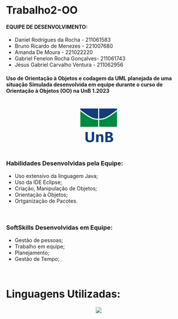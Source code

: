 # Trabalho2-OO

#### EQUIPE DE DESENVOLVIMENTO:
* Daniel Rodrigues da Rocha - 211061583
* Bruno Ricardo de Menezes - 221007680
* Amanda De Moura - 221022220
* Gabriel Fenelon Rocha Gonçalves- 211061743
* Jésus Gabriel Carvalho Ventura - 211062956

<h4>Uso de Orientação à Objetos e codagem da UML planejada de uma situação Simulada desenvolvida em equipe durante o curso de Orientação à Objetos (OO) na UnB 1.2023</h4>
<br>

<div align = "center">
  
  <img height = "100" src = "https://github.com/DanielRogs/Painel-APC/raw/main/assets/UnbLogo.png">
  
</div><br>

<h3> Habilidades Desenvolvidas pela Equipe: </h3>

* Uso extensivo da linguagem Java;
* Uso da IDE Eclipse;
* Criação, Manipulação de Objetos;
* Orientação à Objetos;
* Ortganização de Pacotes.
<br>

<h3> SoftSkills Desenvolvidas em Equipe: </h3>

* Gestão de pessoas;
* Trabalho em equipe;
* Planejamento;
* Gestão de Tempo;
<br>

# Linguagens Utilizadas:

<div align = "center">
  
  <img height = "140" src = "Assets/java.png">
  
</div><br>
